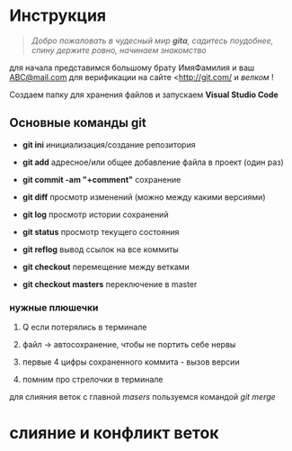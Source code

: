# Инструкция

>*Добро пожаловать в чудесный мир **gitа**, садитесь поудобнее, спину держите ровно, начинаем знакомство*

для начала представимся большому брату ИмяФамилия и ваш <ABC@mail.com> для верификации на сайте <<http://git.com/> и *велком* !

Создаем папку для хранения файлов и запускаем **Visual Studio Code**

## Основные команды git
* **git ini**  инициализация/создание репозитория

* **git add** адресное/или общее добавление файла в проект (один раз)

* **git commit -am "+comment"** сохранение

* **git diff** просмотр изменений (можно между какими версиями)

* **git log** просмотр истории сохранений

* **git status** просмотр текущего состояния

* **git reflog** вывод ссылок на все коммиты

* **git checkout** перемещение между ветками

* **git checkout masters** переключение в master

### нужные плюшечки

1. Q если потерялись в терминале

2. файл -> автосохранение, чтобы не портить себе нервы

3. первые 4 цифры сохраненного коммита - вызов версии

4. помним про стрелочки в терминале

для слияния веток с главной *masers* пользуемся командой _git merge_
# слияние и конфликт веток
